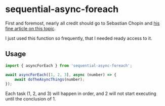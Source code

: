 # sequential-async-foreach

First and foremost, nearly all credit should go to Sebastian Chopin and [his fine article on this topic](https://codeburst.io/javascript-async-await-with-foreach-b6ba62bbf404).

I just used this function so frequently, that I needed ready access to it.

## Usage

```typescript
import { asyncForEach } from 'sequential-async-foreach';

await asyncForEach([1, 2, 3], async (number) => {
    await doTheAsyncThings(number);
});
```

Each task (1, 2, and 3) will happen in order, and 2 will not start executing until the conclusion of 1.

